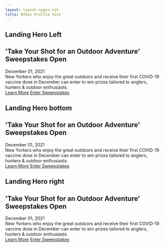 ```yaml
---
layout: layout-nygov.njk
title: NYGov Profile test
---
```


<article class="p-landing-page -full-page ">
<div class="t-section -container">
													
			


<style>
		.o-hero .o-hero__wrapper {
			background-image: url('https://www.governor.ny.gov/sites/default/files/styles/hero_mobile/public/2021-12/Geese_Hunting_Sunset.jpg?h=b5f6a62e&itok=3Cc-SLhH');
		}
		@media(min-width: 768px) {
			.o-hero .o-hero__wrapper {
				background-image: url('https://www.governor.ny.gov/sites/default/files/styles/hero_narrow/public/2021-12/Geese_Hunting_Sunset.jpg?h=b5f6a62e&itok=g7yuiCyx');
			}
		}
		@media(min-width: 1280px) {
			.o-hero .o-hero__wrapper {
				background-image: linear-gradient(to right,#000,rgba(0,0,0,0.25) 50%,rgba(0,0,0,0)), url('https://www.governor.ny.gov/sites/default/files/styles/hero_wide/public/2021-12/Geese_Hunting_Sunset.jpg?h=b5f6a62e&itok=0f7xZuGZ');
			}
			.o-hero .o-hero__wrapper.-right {
				background-image: linear-gradient(to left,#000, #000 15%, rgba(0,0,0,0.50) 50%,rgba(0,0,0,0)), url('https://www.governor.ny.gov/sites/default/files/styles/hero_wide/public/2021-12/Geese_Hunting_Sunset.jpg?h=b5f6a62e&itok=0f7xZuGZ');
			}
			.o-hero .o-hero__wrapper.-bottom {
				background-image: linear-gradient(to top,#000,rgba(0,0,0,0.25) 50%,rgba(0,0,0,0)), url('https://www.governor.ny.gov/sites/default/files/styles/hero_wide/public/2021-12/Geese_Hunting_Sunset.jpg?h=b5f6a62e&itok=0f7xZuGZ');
			}
		}
</style>


<!-- hero LEFT --> 
<h2 class="font-bold text-3xl text-red-500 mt-16" > Landing Hero Left </h2>


<div class="o-hero -landingPage">
<div class="o-hero__wrapper -left"></div>	
<div class="bg-black text-white m-hero__meta -landingHero">			
<div class="m-landingHero__contentWrapper -left">
<div class="m-landingHero__content">
<!-- <div class="m-landingHero__liveButton">
						<button class="a-hero__btn -live" data-stream="{{url}}">Watch live</button>
</div> -->
<div class="m-landingHero__title">				
<h2 class="a-title a-hero__title">
'Take Your Shot for an Outdoor Adventure' Sweepstakes Open
</h2>
</div>
<div class="m-landingHero__date">
<span class="a-date text-primary-gold-light text-extra-bold a-hero__date">December 01, 2021</span>
</div>
<div class="m-landingHero__description">
<div class="a-text__string a-hero__description -text">New Yorkers who enjoy the great outdoors and receive their first COVID-19 vaccine dose in December can enter to win prizes tailored to anglers, hunters &amp; outdoor enthusiasts.</div>
</div>
</div>
<div class="m-landingHero__buttons">
<a href="https://www.governor.ny.gov/news/governor-hochul-announces-take-your-shot-outdoor-adventure-covid-19-vaccine-incentive" class="a-hero__btn -link">Learn More</a>
<a href="https://www.dec.ny.gov/outdoor/124251.html" class="a-hero__btn -link">Enter Sweepstakes</a>
</div>
</div>
</div>
</div>
</div>
<!-- hero LEFT --> 

<!-- hero BOTTOM --> 
<h2 class="font-bold text-3xl text-red-500 mt-16" > Landing Hero bottom</h2>


<div class="o-hero -landingPage">
<div class="o-hero__wrapper -bottom"></div>	
<div class="bg-black text-white m-hero__meta -landingHero">			
<div class="m-landingHero__contentWrapper -bottom">
<div class="m-landingHero__content">
<!-- <div class="m-landingHero__liveButton">
						<button class="a-hero__btn -live" data-stream="{{url}}">Watch live</button>
</div> -->
<div class="m-landingHero__title">				
<h2 class="a-title a-hero__title">
'Take Your Shot for an Outdoor Adventure' Sweepstakes Open
</h2>
</div>
<div class="m-landingHero__date">
<span class="a-date text-primary-gold-light text-extra-bold a-hero__date">December 01, 2021</span>
</div>
<div class="m-landingHero__description">
<div class="a-text__string a-hero__description -text">New Yorkers who enjoy the great outdoors and receive their first COVID-19 vaccine dose in December can enter to win prizes tailored to anglers, hunters &amp; outdoor enthusiasts.</div>
</div>
</div>
<div class="m-landingHero__buttons">
<a href="https://www.governor.ny.gov/news/governor-hochul-announces-take-your-shot-outdoor-adventure-covid-19-vaccine-incentive" class="a-hero__btn -link">Learn More</a>
<a href="https://www.dec.ny.gov/outdoor/124251.html" class="a-hero__btn -link">Enter Sweepstakes</a>
</div>
</div>
</div>
</div>
</div>
<!-- hero BOTTOM --> 

<!-- hero RIGHT --> 
<h2 class="font-bold text-3xl text-red-500 mt-16" > Landing Hero right </h2>


<div class="o-hero -landingPage">
<div class="o-hero__wrapper -right"></div>	
<div class="bg-black text-white m-hero__meta -landingHero">			
<div class="m-landingHero__contentWrapper -right">
<div class="m-landingHero__content">
<!-- <div class="m-landingHero__liveButton">
						<button class="a-hero__btn -live" data-stream="{{url}}">Watch live</button>
</div> -->
<div class="m-landingHero__title">				
<h2 class="a-title a-hero__title">
'Take Your Shot for an Outdoor Adventure' Sweepstakes Open
</h2>
</div>
<div class="m-landingHero__date">
<span class="a-date text-primary-gold-light text-extra-bold a-hero__date">December 01, 2021</span>
</div>
<div class="m-landingHero__description">
<div class="a-text__string a-hero__description -text">New Yorkers who enjoy the great outdoors and receive their first COVID-19 vaccine dose in December can enter to win prizes tailored to anglers, hunters &amp; outdoor enthusiasts.</div>
</div>
</div>
<div class="m-landingHero__buttons">
<a href="https://www.governor.ny.gov/news/governor-hochul-announces-take-your-shot-outdoor-adventure-covid-19-vaccine-incentive" class="a-hero__btn -link">Learn More</a>
<a href="https://www.dec.ny.gov/outdoor/124251.html" class="a-hero__btn -link">Enter Sweepstakes</a>
</div>
</div>
</div>
</div>
</div>
<!-- hero RIGHT --> 


</article> <!-- end of main article enclosing -->